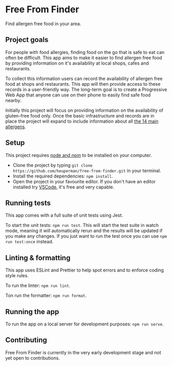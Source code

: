 # Free From Finder

Find allergen free food in your area.

## Project goals

For people with food allergies, finding food on the go that is safe to eat can often be difficult.
This app aims to make it easier to find allergen free food by providing information on it's availability
at local shops, cafes and restaurants.

To collect this information users can record the availability of allergen free food at shops and restaurants.
This app will then provide access to these records in a user-friendly way. The long-term goal is to create a
Progressive Web App that anyone can use on their phone to easily find safe food nearby.

Initially this project will focus on providing information on the availability of gluten-free food only. Once
the basic infrastructure and records are in place the project will expand to include information about all
[the 14 main allergens](https://www.food.gov.uk/sites/default/files/media/document/top-allergy-types.pdf).

## Setup

This project requires [node and npm](https://nodejs.org/en/) to be installed on your computer.

- Clone the project by typing `git clone https://github.com/heuperman/free-from-finder.git` in your terminal.
- Install the required dependencies: `npm install`.
- Open the project in your favourite editor. If you don't have an editor installed
  try [VSCode](https://code.visualstudio.com/), it's free and very capable.

## Running tests

This app comes with a full suite of unit tests using Jest.

To start the unit tests: `npm run test`. This will start the test suite in watch mode, meaning it will automatically
rerun and the results will be updated if you make any changes. If you just want to run the test once you can use
`npm run test:once` instead.

## Linting & formatting

This app uses ESLint and Prettier to help spot errors and to enforce coding style rules.

To run the linter: `npm run lint`.

Ton run the formatter: `npm run format`.

## Running the app

To run the app on a local server for development purposes: `npm run serve`.

## Contributing

Free From Finder is currently in the very early development stage and not yet open to contributions.
